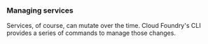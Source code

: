 ### Managing services

Services, of course, can mutate over the time. Cloud Foundry's CLI provides a series of commands to manage those changes.
